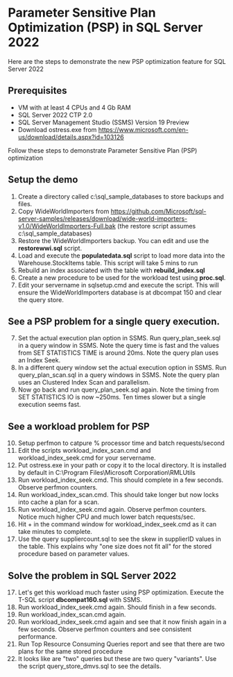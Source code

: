 # Parameter Sensitive Plan Optimization (PSP) in SQL Server 2022

Here are the steps to demonstrate the new PSP optimization feature for SQL Server 2022

## Prerequisites

- VM with at least 4 CPUs and 4 Gb RAM
- SQL Server 2022 CTP 2.0
- SQL Server Management Studio (SSMS) Version 19 Preview
- Download ostress.exe from https://www.microsoft.com/en-us/download/details.aspx?id=103126

Follow these steps to demonstrate Parameter Sensitive Plan (PSP) optimization

## Setup the demo

1. Create a directory called c:\sql_sample_databases to store backups and files.
1. Copy WideWorldImporters from https://github.com/Microsoft/sql-server-samples/releases/download/wide-world-importers-v1.0/WideWorldImporters-Full.bak (the restore script assumes c:\sql_sample_databases)
1. Restore the WideWorldImporters backup. You can edit and use the **restorewwi.sql** script.
1. Load and execute the **populatedata.sql** script to load more data into the Warehouse.StockItems table. This script will take 5 mins to run
1. Rebuild an index associated with the table with **rebuild_index.sql**
1. Create a new procedure to be used for the workload test using **proc.sql**.
1. Edit your servername in sqlsetup.cmd and execute the script. This will ensure the WideWorldImporters database is at dbcompat 150 and clear the query store.

## See a PSP problem for a single query execution.

7. Set the actual execution plan option in SSMS. Run query_plan_seek.sql in a query window in SSMS. Note the query time is fast and the values from SET STATISTICS TIME is around 20ms. Note the query plan uses an Index Seek.
8. In a different query window set the actual execution option in SSMS. Run query_plan_scan.sql in a query windows in SSMS. Note the query plan uses an Clustered Index Scan and parallelism.
9. Now go back and run query_plan_seek.sql again. Note the timing from SET STATISTICS IO is now ~250ms. Ten times slower but a single execution seems fast.

## See a workload problem for PSP

10. Setup perfmon to catpure % processor time and batch requests/second
11. Edit the scripts workload_index_scan.cmd and workload_index_seek.cmd for your servername.
12. Put ostress.exe in your path or copy it to the local directory. It is installed by default in C:\Program Files\Microsoft Corporation\RMLUtils
13. Run workload_index_seek.cmd. This should complete in a few seconds. Observe perfmon counters.
14. Run workload_index_scan.cmd. This should take longer but now locks into cache a plan for a scan.
15. Run workload_index_seek.cmd again. Observe perfmon counters. Notice much higher CPU and much lower batch requests/sec. 
16. Hit <Ctrl>+<C> in the command window for workload_index_seek.cmd as it can take minutes to complete.
17. Use the query suppliercount.sql to see the skew in supplierID values in the table. This explains why "one size does not fit all" for the stored procedure based on parameter values.

## Solve the problem in SQL Server 2022

17. Let's get this workload much faster using PSP optimization. Execute the T-SQL script **dbcompat160.sql** with SSMS.
18. Run workload_index_seek.cmd again. Should finish in a few seconds.
19. Run workload_index_scan.cmd again.
20. Run workload_index_seek.cmd again and see that it now finish again in a few seconds. Observe perfmon counters and see consistent performance.
21. Run Top Resource Consuming Queries report and see that there are two plans for the same stored procedure
22. It looks like are "two" queries but these are two query "variants". Use the script query_store_dmvs.sql to see the details.
